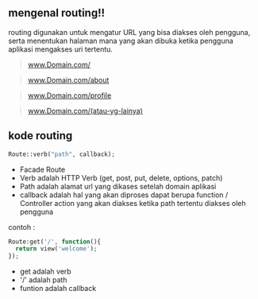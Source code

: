 ## mengenal routing!!
routing digunakan untuk mengatur URL yang bisa diakses oleh pengguna, serta menentukan halaman mana yang akan dibuka ketika pengguna aplikasi mengakses uri tertentu.

> www.Domain.com/

> www.Domain.com/about

> www.Domain.com/profile

> www.Domain.com/(atau-yg-lainya)

## kode routing
```php
Route::verb("path", callback);
```

+ Facade Route
+ Verb adalah HTTP Verb (get, post, put, delete, options, patch)
+ Path adalah alamat url yang dikases setelah domain aplikasi
+ callback adalah hal yang akan diproses dapat berupa function / Controller action yang akan diakses ketika path tertentu diakses oleh pengguna

contoh : 
```php
Route:get('/', function(){
  return view('welcome');
});
```

-  get adalah verb
- '/' adalah path
- funtion adalah callback



